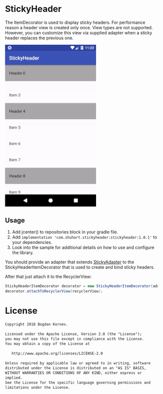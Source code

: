 # StickyHeader
The ItemDecorator is used to display sticky headers. For performance reason a header view is created only once. View types are not supported.
However, you can customize this view via supplied adapter when a sticky header replaces the previous one.

<img src="/images/small_demo.gif" alt="Sample" width="300px" />

Usage
-----

1. Add jcenter() to repositories block in your gradle file.
2. Add `implementation 'com.shuhart.stickyheader:stickyheader:1.0.1'` to your dependencies.
3. Look into the sample for additional details on how to use and configure the library.

You should provide an adapter that extends [StickyAdapter](https://github.com/shuhart/StickyHeader/blob/master/stickyheader/src/main/java/com/shuhart/stickyheader/StickyAdapter.java) to the StickyHeaderItemDecorator that is used to create and bind sticky headers.


After that just attach it to the RecyclerView:

```java
StickyHeaderItemDecorator decorator = new StickyHeaderItemDecorator(adapter);
decorator.attachToRecyclerView(recyclerView);
```
License
=======

    Copyright 2018 Bogdan Kornev.

    Licensed under the Apache License, Version 2.0 (the "License");
    you may not use this file except in compliance with the License.
    You may obtain a copy of the License at

       http://www.apache.org/licenses/LICENSE-2.0

    Unless required by applicable law or agreed to in writing, software
    distributed under the License is distributed on an "AS IS" BASIS,
    WITHOUT WARRANTIES OR CONDITIONS OF ANY KIND, either express or implied.
    See the License for the specific language governing permissions and
    limitations under the License.

